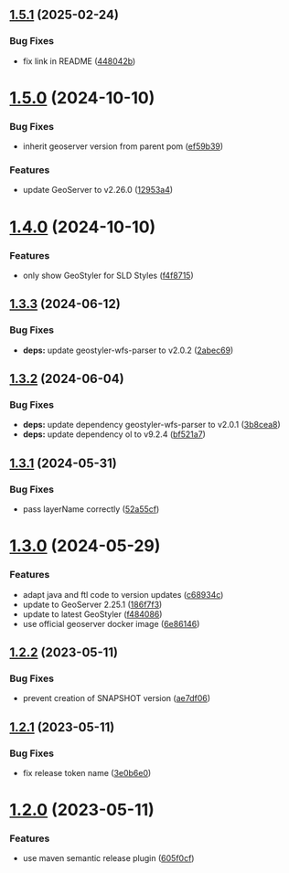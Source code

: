 ## [1.5.1](https://github.com/geostyler/geostyler-geoserver-plugin/compare/v1.5.0...v1.5.1) (2025-02-24)


### Bug Fixes

* fix link in README ([448042b](https://github.com/geostyler/geostyler-geoserver-plugin/commit/448042baa42b5805829e853dcdaabf244aae07e0))

# [1.5.0](https://github.com/geostyler/geostyler-geoserver-plugin/compare/v1.4.0...v1.5.0) (2024-10-10)


### Bug Fixes

* inherit geoserver version from parent pom ([ef59b39](https://github.com/geostyler/geostyler-geoserver-plugin/commit/ef59b39c5cf796146b5ef8bcc9c884f0aef25600))


### Features

* update GeoServer to v2.26.0 ([12953a4](https://github.com/geostyler/geostyler-geoserver-plugin/commit/12953a4d0d4516d131a68fd6550f1fbf135185e3))

# [1.4.0](https://github.com/geostyler/geostyler-geoserver-plugin/compare/v1.3.3...v1.4.0) (2024-10-10)


### Features

* only show GeoStyler for SLD Styles ([f4f8715](https://github.com/geostyler/geostyler-geoserver-plugin/commit/f4f871544d92175a84fc6a4413c1920e519be9cf))

## [1.3.3](https://github.com/geostyler/geostyler-geoserver-plugin/compare/v1.3.2...v1.3.3) (2024-06-12)


### Bug Fixes

* **deps:** update geostyler-wfs-parser to v2.0.2 ([2abec69](https://github.com/geostyler/geostyler-geoserver-plugin/commit/2abec69b3318a7e64b1a658dc482d1a2100fa615))

## [1.3.2](https://github.com/geostyler/geostyler-geoserver-plugin/compare/v1.3.1...v1.3.2) (2024-06-04)


### Bug Fixes

* **deps:** update dependency geostyler-wfs-parser to v2.0.1 ([3b8cea8](https://github.com/geostyler/geostyler-geoserver-plugin/commit/3b8cea8654d349fbd621318c532e3a64390c7e3d))
* **deps:** update dependency ol to v9.2.4 ([bf521a7](https://github.com/geostyler/geostyler-geoserver-plugin/commit/bf521a7e8ecc5b05adf3dbf43a2577cdb52954da))

## [1.3.1](https://github.com/geostyler/geostyler-geoserver-plugin/compare/v1.3.0...v1.3.1) (2024-05-31)


### Bug Fixes

* pass layerName correctly ([52a55cf](https://github.com/geostyler/geostyler-geoserver-plugin/commit/52a55cf21cae3d373e88329f882844152528a88c))

# [1.3.0](https://github.com/geostyler/geostyler-geoserver-plugin/compare/v1.2.2...v1.3.0) (2024-05-29)


### Features

* adapt java and ftl code to version updates ([c68934c](https://github.com/geostyler/geostyler-geoserver-plugin/commit/c68934cccf2334278d297fb430b0277f9155be0c))
* update to GeoServer 2.25.1 ([186f7f3](https://github.com/geostyler/geostyler-geoserver-plugin/commit/186f7f379a87fc989996aa59f4cd24bdecc74f31))
* update to latest GeoStyler ([f484086](https://github.com/geostyler/geostyler-geoserver-plugin/commit/f4840868c0ef8d8341920f730bb3267bacabb431))
* use official geoserver docker image ([6e86146](https://github.com/geostyler/geostyler-geoserver-plugin/commit/6e861462a4f56afe82be660a7ba50c15c6063a28))

## [1.2.2](https://github.com/geostyler/geostyler-geoserver-plugin/compare/v1.2.1...v1.2.2) (2023-05-11)


### Bug Fixes

* prevent creation of SNAPSHOT version ([ae7df06](https://github.com/geostyler/geostyler-geoserver-plugin/commit/ae7df06d55a359c9cbf12be16257ee106cce9eb7))

## [1.2.1](https://github.com/geostyler/geostyler-geoserver-plugin/compare/v1.2.0...v1.2.1) (2023-05-11)


### Bug Fixes

* fix release token name ([3e0b6e0](https://github.com/geostyler/geostyler-geoserver-plugin/commit/3e0b6e02bca135fbbc1fba07d11f30bafa7ad20e))

# [1.2.0](https://github.com/geostyler/geostyler-geoserver-plugin/compare/v1.1.0...v1.2.0) (2023-05-11)


### Features

* use maven semantic release plugin ([605f0cf](https://github.com/geostyler/geostyler-geoserver-plugin/commit/605f0cf3ea1fcf2f089a6b3d26eec2c124e9b2db))
